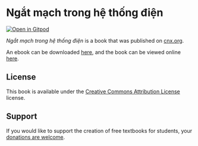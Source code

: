 # Ngắt mạch trong hệ thống điện

[![Open in Gitpod](https://gitpod.io/button/open-in-gitpod.svg)](https://gitpod.io/from-referrer/)

_Ngắt mạch trong hệ thống điện_ is a book that was published on [cnx.org](https://cnx.org/).

An ebook can be downloaded [here](https://github.com/cnx-user-books/cnxbook-ngat-mach-trong-he-thong-dien/releases/latest), and the book can be viewed online [here](https://github.com/cnx-user-books/cnxbook-ngat-mach-trong-he-thong-dien/releases/latest).

## License
This book is available under the [Creative Commons Attribution License](./LICENSE) license.

## Support
If you would like to support the creation of free textbooks for students, your [donations are welcome](https://riceconnect.rice.edu/donation/support-openstax-banner).
